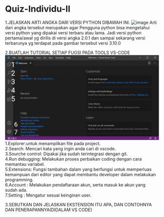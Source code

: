 # Quiz-Individu-II
1.JELASKAN ARTI ANGKA DARI VERSI PYTHON DIBAWAH INI.
  ![image](https://user-images.githubusercontent.com/92988781/138536446-f99ed3e5-b014-4b21-ad96-d915bbbb5c8e.png)
  Arti dari angka tersebut merupakan agar Pengguna python bisa mengetahui versi python yang dipakai versi terbaru atau lama. Jadi versi python pertama/awal yg dirilis di versi angka 2.0.1 dan sampai sekarang versi terbarunya yg terdapat pada gambar tersebut versi 3.10.0

2.BUATLAH TUTORIAL SETIAP FUGSI PADA TOOLS VS-CODE\
  ![image](https://raw.githubusercontent.com/IsmedQalyubi/Quiz-Individu-II/main/IMG_20211024_121234.png) 
  1.Explorer:untuk menampilkan file pada project.\
  2.Search: Mencari kata yang ingin anda cari di vscode. \
  3.Sourche control: Dipakai jika sudah terintegrasi dengan git. \
  4.Run debugging: Melakukan proses perbaikan coding dengan cara memantau variabel. \
  5.Extensions: Fungsi tambahan dalam yang berfungsi untuk memperluas kemampuan dari editor yang dapat membantu developer dalam melakukan programming. \
  6.Account   : Melakukan pendaftaraan akun, serta masuk ke akun yang sudah ada. \
  7.Setting   : Mengatur sesuai keinginan user. 
  
3.SEBUTKAN DAN JELASKAN EKSTENSION ITU APA, DAN CONTOHNYA DAN PENERAPANNYA(DIDALAM VS CODE)

